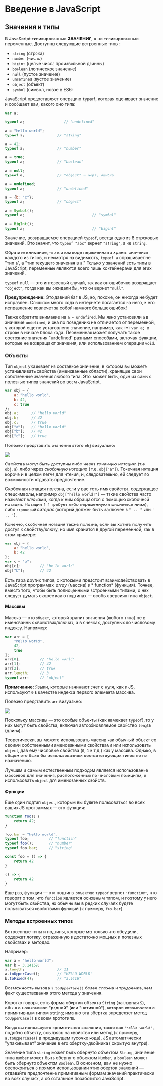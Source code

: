 # Введение в JavaScript

## Значения и типы

В JavaScript типизированные  **ЗНАЧЕНИЯ**, а не типизированные переменные. Доступны следующие встроенные типы:

* `string` (строка)
* `number` (число)
* `bigint` (целые числа произвольной длинны)
* `boolean` (логическое значение)
* `null`  (пустое значение)
* `undefined` (пустое значение)
* `object` (объект)
* `symbol` (символ, новое в ES6)

JavaScript предоставляет операцию `typeof`, которая оценивает значение и сообщает вам, какого оно типа:

```js
var a;

typeof a;                  // "undefined"

a = "hello world";
typeof a;				// "string"

a = 42;
typeof a;				// "number"

a = true;
typeof a;				// "boolean"

a = null;
typeof a;				// "object" — черт, ошибка

a = undefined;
typeof a;				// "undefined"

a = {b: "c"};
typeof a;				// "object"

a = Symbol();
typeof a;                               // "symbol"

a = BigInt();
typeof a;                               // "bigint"
```

Значение, возвращаемое операцией `typeof`, всегда одно из 8 строковых значений. Это
значит, что `typeof "abc"` вернет `"string"`, а не `string`.

Обратите внимание, что в этом коде переменная `a` хранит значения каждого из типов, и несмотря на видимость, `typeof a`
спрашивает не "тип `a`", а "тип текущего значения в `a`." Только у значений есть типы в JavaScript, переменные являются
всего лишь контейнерами для этих значений.

`typeof null` — это интересный случай, так как он ошибочно возвращает `"object"`, тогда как вы ожидали бы, что он
вернет `"null"`.

**Предупреждение:** Это давний баг в JS, но, похоже, он никогда не будет исправлен. Слишком много кода в интернете
полагается на него, и его исправление повлечет за собой намного больше ошибок!

Также обратите внимание на `a = undefined`. Мы явно установили `a` в значение `undefined`, и она по поведению не
отличается от переменной, у которой еще не установлено значение, например, как тут `var a;`, в строке в начале блока
кода. Переменная может получать такое состояние значения "undefined" разными способами, включая функции, которые не
возвращают значения, или использованием операции `void`.

### Объекты

Тип `object` указывает на составное значение, в котором вы можете устанавливать свойства (именованные области), хранящие
свои собственные значения любого типа. Это, может быть, один из самых полезных типов значений во всем JavaScript.

```js
var obj = {
	a: "hello world",
	b: 42,
	c: true
};
obj.a;		// "hello world"
obj.b;		// 42
obj.c;		// true
obj["a"];	// "hello world"
obj["b"];	// 42
obj["c"];	// true
```

Полезно представить значение этого `obj` визуально:

<img src="fig4.png">

Свойства могут быть доступны либо через *точечную нотацию* (т.е. `obj.a`), либо через *скобочную нотацию* (
т.е. `obj["a"]`). Точечная нотация короче и в целом легче для чтения, и, следовательно, ей следует по возможности
отдавать предпочтение.

Скобочная нотация полезна, если у вас есть имя свойства, содержащее спецсимволы, например `obj["hello world!"]` — такие
свойства часто называют  *ключами*, когда к ним обращаются с помощью скобочной нотации. Нотация `[ ]` требует либо
переменную (поясняется ниже), либо `строковый` *литерал* (который должен быть заключен в `" .. "` или `' .. '`).

Конечно, скобочная нотация также полезна, если вы хотите получить доступ к свойству/ключу, но имя хранится в другой
переменной, как в этом примере:

```js
var obj = {
    a: "hello world",
    b: 42
};
var c = "a";
obj[c];			// "hello world"
obj["b"];		// 42
```

Есть пара других типов, с которыми предстоит взаимодействовать в JavaScript программах: *array* (массив) и *
function* (функция). Точнее, вместо того, чтобы быть полноценными встроенными типами, о них следует думать скорее как о
подтипах — особых версиях типа `object`.

#### Массивы

Массив — это `объект`, который хранит значения (любого типа) не в именованных свойствах/ключах, а в ячейках, доступных
по числовому индексу. Например:

```js
var arr = [
    "hello world",
    42,
    true
];
arr[0];			// "hello world"
arr[1];			// 42
arr[2];			// true
arr.length;		// 3
typeof arr;		// "object"
```

**Примечание:** Языки, которые начинают счет с нуля, как и JS, используют `0` в качестве индекса первого элемента
массива.

Полезно представить `arr` визуально:

<img src="fig5.png">

Поскольку массивы — это особые объекты (как намекает `typeof`), то у них могут быть свойства, включая автообновляемое
свойство `length` (длина).

Теоретически, вы можете использовать массив как обычный объект со своими собственными именованными свойствами или
использовать `object`, дав ему числовые свойства (`0`, `1` и т.д.) как у массива. Однако, в общем это было бы
использованием соответствующих типов не по назначению.

Лучшим и самым естественным подходом является использование массивов для значений, расположенных по числовым позициям, и
использовать `object` для именованных свойств.

#### Функции

Еще один подтип `object`, которым вы будете пользоваться во всех ваших JS программах — это функция:

```js
function foo() {
    return 42;
}

foo.bar = "hello world";
typeof foo;			// "function"
typeof foo();		// "number"
typeof foo.bar;		// "string"

const foo = () => {
    return 42
}

() => {
    return 42
}
```

Еще раз, функции — это подтипы `объектов`: `typeof` вернет `"function"`, что говорит о том, что `function` является
основным типом, и поэтому у него могут быть свойства, но обычно вы в редких случаях будете пользоваться свойствами
функций (к примеру, `foo.bar`).

### Методы встроенных типов

Встроенные типы и подтипы, которые мы только что обсудили, содержат логику, отраженную в достаточно мощныx и полезныx
свойствах и методах.

Например:

```js
var a = "hello world";
var b = 3.14159;
a.length;				// 11
a.toUpperCase();		// "HELLO WORLD"
b.toFixed(4);			// "3.1416"
```

Возможность вызова `a.toUpperCase()` более сложна и трудоемка, чем факт существования этого метода у значения.

Коротко говоря, есть форма обертки объекта `String` (заглавная `S`), обычно называемая "родной" (или "нативной"),
которая связывается с примитивным типом `string`; именно эта обертка определяет метод `toUpperCase()` в своем прототипе.

Когда вы используете примитивное значение, такое как `"hello world"`, подобно объекту, ссылаясь на свойство или метод (к
примеру, `a.toUpperCase()` в предыдущем кусочке кода), JS автоматически "упаковывает" значение в его обертку-двойника (
скрытую внутри).

Значение типа `string` может быть обернуто объектом `String`, значение типа `number` может быть обернуто
объектом `Number`, а `boolean` может быть обернуто объектом `Boolean`. В основном, вам не нужно беспокоиться о прямом
использовании этих оберток значений — отдавайте предпочтение примитивным формам значений практически во всех случаях, а
об остальном позаботится JavaScript.
